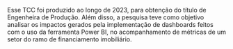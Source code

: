 Esse TCC foi produzido ao longo de 2023, para obtenção do título de Engenheira de Produção.
Além disso, a pesquisa teve como objetivo analisar os impactos gerados pela implementação de dashboards feitos com o uso da ferramenta Power BI, no acompanhamento de métricas de um setor do ramo de financiamento imobiliário.
